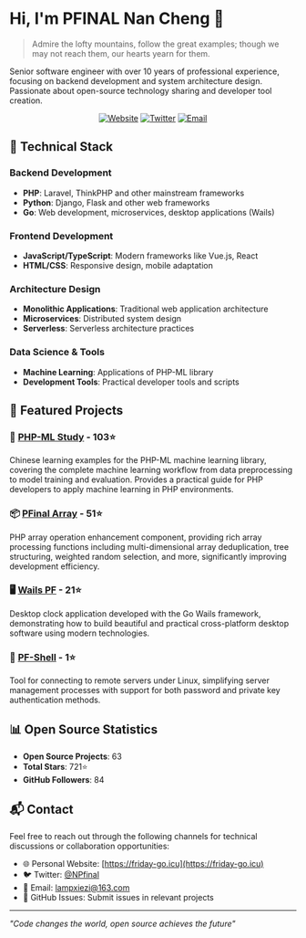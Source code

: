 <!-- <div align="center">
  <img src="header_1.png" alt="Header" width="100%">
</div> -->

# Hi, I'm PFINAL Nan Cheng 👋

> Admire the lofty mountains, follow the great examples; though we may not reach them, our hearts yearn for them.

Senior software engineer with over 10 years of professional experience, focusing on backend development and system architecture design. Passionate about open-source technology sharing and developer tool creation.

<p align="center">
  <a href="https://friday-go.icu"><img src="https://img.shields.io/badge/website-friday--go.icu-blue" alt="Website"></a>
  <a href="https://x.com/NPfinal"><img src="https://img.shields.io/badge/twitter-@NPfinal-blue" alt="Twitter"></a>
  <a href="mailto:lampxiezi@163.com"><img src="https://img.shields.io/badge/email-lampxiezi@163.com-red" alt="Email"></a>
</p>

## 🧠 Technical Stack

### Backend Development
- **PHP**: Laravel, ThinkPHP and other mainstream frameworks
- **Python**: Django, Flask and other web frameworks
- **Go**: Web development, microservices, desktop applications (Wails)

### Frontend Development
- **JavaScript/TypeScript**: Modern frameworks like Vue.js, React
- **HTML/CSS**: Responsive design, mobile adaptation

### Architecture Design
- **Monolithic Applications**: Traditional web application architecture
- **Microservices**: Distributed system design
- **Serverless**: Serverless architecture practices

### Data Science & Tools
- **Machine Learning**: Applications of PHP-ML library
- **Development Tools**: Practical developer tools and scripts

## 🚀 Featured Projects

### 🧠 [PHP-ML Study](https://github.com/pmlic/PHP-ML-study) - 103⭐
Chinese learning examples for the PHP-ML machine learning library, covering the complete machine learning workflow from data preprocessing to model training and evaluation. Provides a practical guide for PHP developers to apply machine learning in PHP environments.

### 📦 [PFinal Array](https://github.com/pfinalclub/pfinal-array) - 51⭐
PHP array operation enhancement component, providing rich array processing functions including multi-dimensional array deduplication, tree structuring, weighted random selection, and more, significantly improving development efficiency.

### 🖥️ [Wails PF](https://github.com/pfinal-nc/wails_pf) - 21⭐
Desktop clock application developed with the Go Wails framework, demonstrating how to build beautiful and practical cross-platform desktop software using modern technologies.

### 🔧 [PF-Shell](https://github.com/PFinal-tool/pf-shell) - 1⭐
Tool for connecting to remote servers under Linux, simplifying server management processes with support for both password and private key authentication methods.

## 📊 Open Source Statistics

- **Open Source Projects**: 63
- **Total Stars**: 721⭐
- **GitHub Followers**: 84

## 📬 Contact

Feel free to reach out through the following channels for technical discussions or collaboration opportunities:

- 🌐 Personal Website: [https://friday-go.icu](https://friday-go.icu)
- 🐦 Twitter: [@NPfinal](https://x.com/NPfinal)
- 📧 Email: [lampxiezi@163.com](mailto:lampxiezi@163.com)
- 💬 GitHub Issues: Submit issues in relevant projects

---

*"Code changes the world, open source achieves the future"*